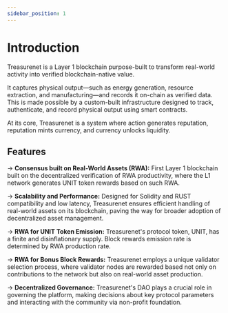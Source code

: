 ```yaml
---
sidebar_position: 1
---
```


# Introduction

Treasurenet is a Layer 1 blockchain purpose-built to transform real-world activity into verified blockchain-native value.

​​It captures physical output—such as energy generation, resource extraction, and manufacturing—and records it on-chain as verified data. This is made possible by a custom-built infrastructure designed to track, authenticate, and record physical output using smart contracts. 

At its core, Treasurenet is a system where action generates reputation, reputation mints currency, and currency unlocks liquidity. 



## Features

&rarr; **Consensus built on Real-World Assets (RWA):** First Layer 1 blockchain built on the decentralized verification of RWA productivity, where the L1 network generates UNIT token rewards based on such RWA.

&rarr; **Scalability and Performance:** Designed for Solidity and RUST compatibility and low latency, Treasurenet ensures efficient handling of real-world assets on its blockchain, paving the way for broader adoption of decentralized asset management.

&rarr; **RWA for UNIT Token Emission:** Treasurenet's protocol token, UNIT, has a finite and disinflationary supply. Block rewards emission rate is determined by RWA production rate.

&rarr; **RWA for Bonus Block Rewards:** Treasurenet employs a unique validator selection process, where validator nodes are rewarded based not only on contributions to the network but also on real-world asset production.

&rarr; **Decentralized Governance:** Treasurenet's DAO plays a crucial role in governing the platform, making decisions about key protocol parameters and interacting with the community via non-profit foundation.
